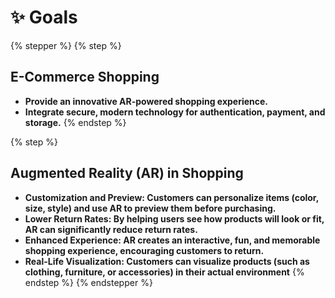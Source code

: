 # ✨ Goals

{% stepper %}
{% step %}
## E-Commerce Shopping

* **Provide an innovative AR-powered shopping experience.**
* **Integrate secure, modern technology for authentication, payment, and storage.**
{% endstep %}

{% step %}
## **Augmented Reality (AR) in Shopping**

* **Customization and Preview: Customers can personalize items (color, size, style) and use AR to preview them before purchasing.**
* **Lower Return Rates: By helping users see how products will look or fit, AR can significantly reduce return rates.**
* **Enhanced Experience: AR creates an interactive, fun, and memorable shopping experience, encouraging customers to return.**
* **Real-Life Visualization: Customers can visualize products (such as clothing, furniture, or accessories) in their actual environment**
{% endstep %}
{% endstepper %}
